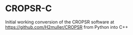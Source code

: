 # CROPSR-C
Initial working conversion of the CROPSR software at https://github.com/H2muller/CROPSR from Python into C++
